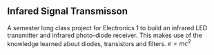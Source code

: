 ## Infared Signal Transmisson

A semester long class project for Electronics 1 to build an infrared LED transmitter and infrared photo-diode receiver. This makes use of the knowledge learned about diodes, transistors and filters. $e=mc^2$